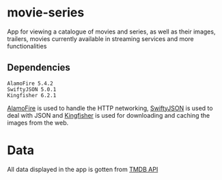 # movie-series
App for viewing a catalogue of movies and series, as well as their images, trailers, movies currently available in streaming services and more functionalities

## Dependencies

```
AlamoFire 5.4.2
SwiftyJSON 5.0.1
Kingfisher 6.2.1
```

[AlamoFire](https://github.com/Alamofire/Alamofire.git) is used to handle the HTTP networking, [SwiftyJSON](https://github.com/SwiftyJSON/SwiftyJSON.git) is used to deal with JSON and [Kingfisher](https://github.com/onevcat/Kingfisher.git) is used for downloading and caching the images from the web.

# Data
All data displayed in the app is gotten from [TMDB API](https://developers.themoviedb.org/3/getting-started/introduction)
